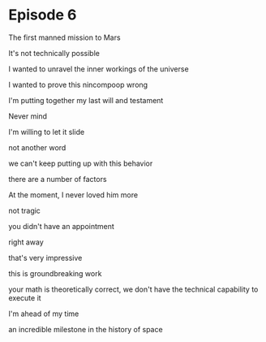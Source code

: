 # Episode 6

The first manned mission to Mars

It's not technically possible

I wanted to unravel the inner workings of the universe

I wanted to prove this nincompoop wrong

I'm putting together my last will and testament

Never mind 

I'm willing to let it slide

not another word

we can't keep putting up with this behavior

there are a number of factors

At the moment, I never loved him more

not tragic

you didn't have an appointment

right away

that's very impressive

this is groundbreaking work

your math is theoretically correct, we don't have the technical capability to execute it

I'm ahead of my time

an incredible milestone in the history of space